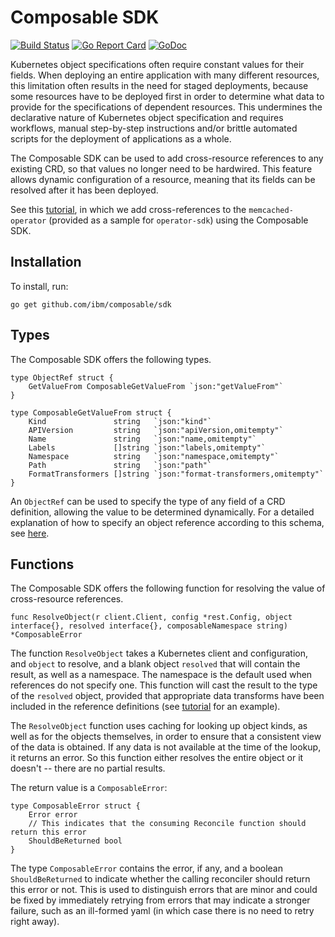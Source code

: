 # Composable SDK

[![Build Status](https://travis-ci.com/IBM/composable.svg?branch=master)](https://travis-ci.com/IBM/composable)
[![Go Report Card](https://goreportcard.com/badge/github.com/IBM/composable)](https://goreportcard.com/report/github.com/IBM/composable)
[![GoDoc](https://godoc.org/github.com/IBM/composable/sdk?status.svg)](https://godoc.org/github.com/IBM/composable/sdk)

Kubernetes object specifications often require constant values for their fields. When deploying an entire application
with many different resources, this limitation often results in the need for staged deployments, because some resources
have to be deployed first in order to determine what data to provide for the specifications of dependent resources.
This undermines the declarative nature of Kubernetes object specification and requires workflows, manual step-by-step
instructions and/or brittle automated scripts for the deployment of applications as a whole.

The Composable SDK can be used to add cross-resource references to any existing CRD, so that values no longer
need to be hardwired. This feature allows dynamic configuration of a resource, meaning that its fields can be 
resolved after it has been deployed. 

See this [tutorial](./docs/tutorial.md), in which we add cross-references to the `memcached-operator` (provided as a sample for `operator-sdk`) using the Composable SDK.

## Installation

To install, run:
```
go get github.com/ibm/composable/sdk
```

## Types

The Composable SDK offers the following types.

```golang
type ObjectRef struct {
	GetValueFrom ComposableGetValueFrom `json:"getValueFrom"`
}

type ComposableGetValueFrom struct {
	Kind               string   `json:"kind"`
	APIVersion         string   `json:"apiVersion,omitempty"`
	Name               string   `json:"name,omitempty"`
	Labels             []string `json:"labels,omitempty"`
	Namespace          string   `json:"namespace,omitempty"`
	Path               string   `json:"path"`
	FormatTransformers []string `json:"format-transformers,omitempty"`
}
```

An `ObjectRef` can be used to specify the type of any field of a CRD definition, allowing the value to be determined dynamically.
For a detailed explanation of how to specify an object reference according to this schema, see [here](https://github.com/IBM/composable/blob/master/README.md#getvaluefrom-elements).

## Functions

The Composable SDK offers the following function for resolving the value of cross-resource references.

```golang
func ResolveObject(r client.Client, config *rest.Config, object interface{}, resolved interface{}, composableNamespace string) *ComposableError 
```

The function `ResolveObject` takes a Kubernetes client and configuration, and `object` to resolve, and a blank object
`resolved` that will contain the result, as well as a namespace. The namespace is the default used when references
do not specify one. This function will cast the result to the type of the `resolved` object, provided that
appropriate data transforms have been included in the reference definitions (see [tutorial](./docs/tutorial.md) for an example).

The `ResolveObject` function uses caching for looking up object kinds, as well as for the objects themselves, in order
to ensure that a consistent view of the data is obtained. If any data is not available at the time of the lookup,
it returns an error. So this function either resolves the entire object or it doesn't -- there are no partial results.

The return value is a `ComposableError`:

```golang
type ComposableError struct {
	Error error
	// This indicates that the consuming Reconcile function should return this error
	ShouldBeReturned bool
}
```

The type `ComposableError` contains the error, if any, and a boolean `ShouldBeReturned` to indicate whether the calling reconciler
should return this error or not. This is used to distinguish errors that are minor and could be fixed by immediately retrying
from errors that may indicate a stronger failure, such as an ill-formed yaml (in which case there is no need to retry right away).
